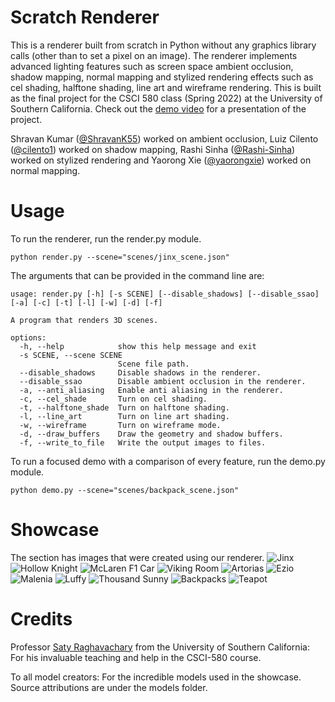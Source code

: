 # Scratch Renderer

This is a renderer built from scratch in Python without any graphics library calls (other than to set a pixel on an image). The renderer implements advanced lighting features such as screen space ambient occlusion, shadow mapping, normal mapping and stylized rendering effects such as cel shading, halftone shading, line art and wireframe rendering. This is built as the final project for the CSCI 580 class (Spring 2022) at the University of Southern California. Check out the [demo video](https://youtu.be/NGytUSWseOk) for a presentation of the project.

Shravan Kumar ([@ShravanK55](https://github.com/ShravanK55)) worked on ambient occlusion, Luiz Cilento ([@cilento1](https://github.com/cilento1)) worked on shadow mapping, Rashi Sinha ([@Rashi-Sinha](https://github.com/Rashi-Sinha)) worked on stylized rendering and Yaorong Xie ([@yaorongxie](https://github.com/yaorongxie)) worked on normal mapping.

# Usage

To run the renderer, run the render.py module.

    python render.py --scene="scenes/jinx_scene.json"

The arguments that can be provided in the command line are:

    usage: render.py [-h] [-s SCENE] [--disable_shadows] [--disable_ssao] [-a] [-c] [-t] [-l] [-w] [-d] [-f]

    A program that renders 3D scenes.

    options:
      -h, --help            show this help message and exit
      -s SCENE, --scene SCENE
                            Scene file path.
      --disable_shadows     Disable shadows in the renderer.
      --disable_ssao        Disable ambient occlusion in the renderer.
      -a, --anti_aliasing   Enable anti aliasing in the renderer.
      -c, --cel_shade       Turn on cel shading.
      -t, --halftone_shade  Turn on halftone shading.
      -l, --line_art        Turn on line art shading.
      -w, --wireframe       Turn on wireframe mode.
      -d, --draw_buffers    Draw the geometry and shadow buffers.
      -f, --write_to_file   Write the output images to files.

To run a focused demo with a comparison of every feature, run the demo.py module.

    python demo.py --scene="scenes/backpack_scene.json"

# Showcase

The section has images that were created using our renderer.
![Jinx](https://i.imgur.com/4uBACmd.png)
![Hollow Knight](https://i.imgur.com/9yTIJ7h.png)
![McLaren F1 Car](https://i.imgur.com/iY8Z0Nh.png)
![Viking Room](https://i.imgur.com/Sj1YXwL.png)
![Artorias](https://i.imgur.com/tSz0H1b.png)
![Ezio](https://i.imgur.com/bPu8DnL.png)
![Malenia](https://i.imgur.com/0M8K0n1.png)
![Luffy](https://i.imgur.com/oBP0tDq.png)
![Thousand Sunny](https://i.imgur.com/rO3uKR6.png)
![Backpacks](https://i.imgur.com/H6lAUIk.png)
![Teapot](https://i.imgur.com/TBQ3wQG.png)

# Credits

Professor [Saty Raghavachary](https://viterbi.usc.edu/directory/faculty/Raghavachary/Saty) from the University of Southern California: For his invaluable teaching and help in the CSCI-580 course.

To all model creators: For the incredible models used in the showcase. Source attributions are under the models folder.
